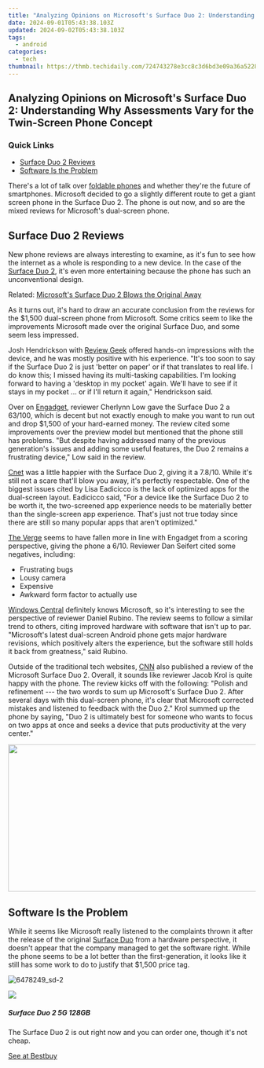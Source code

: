 ```yaml
---
title: "Analyzing Opinions on Microsoft's Surface Duo 2: Understanding Why Assessments Vary for the Twin-Screen Phone Concept"
date: 2024-09-01T05:43:38.103Z
updated: 2024-09-02T05:43:38.103Z
tags:
  - android
categories:
  - tech
thumbnail: https://thmb.techidaily.com/724743278e3cc8c3d6bd3e09a36a5228f2284123f9ba460d1a5d5ea60dfb5a94.jpg
---
```


## Analyzing Opinions on Microsoft's Surface Duo 2: Understanding Why Assessments Vary for the Twin-Screen Phone Concept

### Quick Links

* [Surface Duo 2 Reviews](https://phone-solutions.techidaily.com/in-2024-how-to-use-snapchat-location-spoofer-to-protect-your-privacy-on-realme-12plus-5g-drfone-by-drfone-virtual-android/)
* [Software Is the Problem](https://article-helps.techidaily.com/updated-ultimate-live-setting-picks/)

 There's a lot of talk over [foldable phones](https://instagram-videos.techidaily.com/make-your-content-stand-out-with-instagrams-procedural-slow-mo-journey/) and whether they're the future of smartphones. Microsoft decided to go a slightly different route to get a giant screen phone in the Surface Duo 2\. The phone is out now, and so are the mixed reviews for Microsoft's dual-screen phone.

##  Surface Duo 2 Reviews

 New phone reviews are always interesting to examine, as it's fun to see how the internet as a whole is responding to a new device. In the case of the [Surface Duo 2](https://sim-unlock.techidaily.com/in-2024-sim-unlock-oppo-find-x6-pro-phones-without-code-2-ways-to-remove-android-sim-lock-by-drfone-android/), it's even more entertaining because the phone has such an unconventional design.

Related: [Microsoft's Surface Duo 2 Blows the Original Away](https://sim-unlock.techidaily.com/in-2024-sim-unlock-oppo-find-x6-pro-phones-without-code-2-ways-to-remove-android-sim-lock-by-drfone-android/) 

 As it turns out, it's hard to draw an accurate conclusion from the reviews for the $1,500 dual-screen phone from Microsoft. Some critics seem to like the improvements Microsoft made over the original Surface Duo, and some seem less impressed.

 Josh Hendrickson with [Review Geek](https://www.reviewgeek.com/101182/surface-duo-2-hands-on-a-better-first-impression/) offered hands-on impressions with the device, and he was mostly positive with his experience. "It's too soon to say if the Surface Duo 2 is just 'better on paper' or if that translates to real life. I do know this; I missed having its multi-tasking capabilities. I'm looking forward to having a 'desktop in my pocket' again. We'll have to see if it stays in my pocket ... or if I'll return it again," Hendrickson said.

 Over on [Engadget](https://www.engadget.com/microsoft-surface-duo-2-review-camera-sample-specs-glance-bar-130004036.html), reviewer Cherlynn Low gave the Surface Duo 2 a 63/100, which is decent but not exactly enough to make you want to run out and drop $1,500 of your hard-earned money. The review cited some improvements over the preview model but mentioned that the phone still has problems. "But despite having addressed many of the previous generation's issues and adding some useful features, the Duo 2 remains a frustrating device," Low said in the review.

[Cnet](https://www.cnet.com/tech/mobile/surface-duo-2-review-microsoft-folding-phone-innovative-but-impractical/) was a little happier with the Surface Duo 2, giving it a 7.8/10\. While it's still not a scare that'll blow you away, it's perfectly respectable. One of the biggest issues cited by Lisa Eadicicco is the lack of optimized apps for the dual-screen layout. Eadicicco said, "For a device like the Surface Duo 2 to be worth it, the two-screened app experience needs to be materially better than the single-screen app experience. That's just not true today since there are still so many popular apps that aren't optimized."

[The Verge](https://www.theverge.com/22738082/microsoft-surface-duo-2-review-folding-phone-dual-screen-multitasking) seems to have fallen more in line with Engadget from a scoring perspective, giving the phone a 6/10\. Reviewer Dan Seifert cited some negatives, including:

* Frustrating bugs
* Lousy camera
* Expensive
* Awkward form factor to actually use

[Windows Central](https://www.windowscentral.com/surface-duo-2-review) definitely knows Microsoft, so it's interesting to see the perspective of reviewer Daniel Rubino. The review seems to follow a similar trend to others, citing improved hardware with software that isn't up to par. "Microsoft's latest dual-screen Android phone gets major hardware revisions, which positively alters the experience, but the software still holds it back from greatness," said Rubino.

 Outside of the traditional tech websites, [CNN](https://www.cnn.com/2021/10/21/cnn-underscored/microsoft-surface-duo-2-review/index.html) also published a review of the Microsoft Surface Duo 2\. Overall, it sounds like reviewer Jacob Krol is quite happy with the phone. The review kicks off with the following: "Polish and refinement --- the two words to sum up Microsoft's Surface Duo 2\. After several days with this dual-screen phone, it's clear that Microsoft corrected mistakes and listened to feedback with the Duo 2." Krol summed up the phone by saying, "Duo 2 is ultimately best for someone who wants to focus on two apps at once and seeks a device that puts productivity at the very center."

<!-- affiliate ads begin -->
<a href="https://25home.pxf.io/c/5597632/2090698/16836" target="_top" id="2090698"><img src="//a.impactradius-go.com/display-ad/16836-2090698" border="0" alt="" width="720" height="300"/></a>
<!-- affiliate ads end -->
##  Software Is the Problem

 While it seems like Microsoft really listened to the complaints thrown it after the release of the original [Surface Duo](https://www.reviewgeek.com/56416/surface-duo-review-a-desktop-in-my-pocket/) from a hardware perspective, it doesn't appear that the company managed to get the software right. While the phone seems to be a lot better than the first-generation, it looks like it still has some work to do to justify that $1,500 price tag.

![6478249_sd-2](https://static1.howtogeekimages.com/wordpress/wp-content/uploads/2023/06/6478249_sd-2.jpeg) 

<!-- affiliate ads begin -->
<a href="https://shop.mondly.com/affiliate.php?ACCOUNT=ATISTUDI&AFFILIATE=108875&PATH=https%3A%2F%2Fwww.mondly.com%3FAFFILIATE%3D108875%26RESOURCE%3D%2BGeneral%2B970x90%2B"><img src="https://secure.avangate.com/images/merchant/69c418c33ec2e1a4267fa9bb77fa1428/general-970x90.gif" border="0"></a>
<!-- affiliate ads end -->
#####  Surface Duo 2 5G 128GB

The Surface Duo 2 is out right now and you can order one, though it's not cheap.

[See at Bestbuy](https://shop-links.co/link/?exclusive=1&publisher_slug=itechdaily19598&url=https%3A%2F%2Fwww.bestbuy.com%2Fsite%2Fmicrosoft-surface-duo-2-5g-128gb-unlocked-obsidian%2F6478249.p%3FskuId%3D6478249%2522target%253D%2522_blank)

<ins class="adsbygoogle"
     style="display:block"
     data-ad-format="autorelaxed"
     data-ad-client="ca-pub-7571918770474297"
     data-ad-slot="1223367746"></ins>



<ins class="adsbygoogle"
     style="display:block"
     data-ad-client="ca-pub-7571918770474297"
     data-ad-slot="8358498916"
     data-ad-format="auto"
     data-full-width-responsive="true"></ins>


